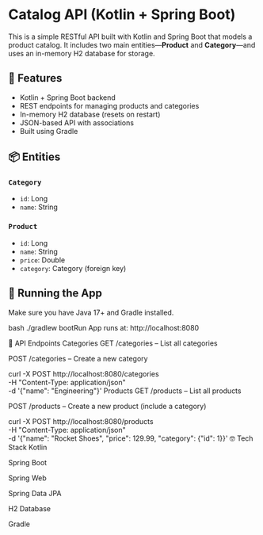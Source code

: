 # Catalog API (Kotlin + Spring Boot)

This is a simple RESTful API built with Kotlin and Spring Boot that models a product catalog. It includes two main entities—**Product** and **Category**—and uses an in-memory H2 database for storage.

## 🚀 Features

- Kotlin + Spring Boot backend
- REST endpoints for managing products and categories
- In-memory H2 database (resets on restart)
- JSON-based API with associations
- Built using Gradle

## 📦 Entities

### `Category`
- `id`: Long
- `name`: String

### `Product`
- `id`: Long
- `name`: String
- `price`: Double
- `category`: Category (foreign key)

## 🔧 Running the App

Make sure you have Java 17+ and Gradle installed.

bash
./gradlew bootRun
App runs at: http://localhost:8080

🔌 API Endpoints
Categories
GET /categories – List all categories

POST /categories – Create a new category

curl -X POST http://localhost:8080/categories \
  -H "Content-Type: application/json" \
  -d '{"name": "Engineering"}'
Products
GET /products – List all products

POST /products – Create a new product (include a category)

curl -X POST http://localhost:8080/products \
  -H "Content-Type: application/json" \
  -d '{"name": "Rocket Shoes", "price": 129.99, "category": {"id": 1}}'
🤓 Tech Stack
Kotlin

Spring Boot

Spring Web

Spring Data JPA

H2 Database

Gradle

